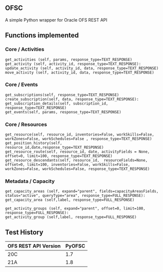## OFSC

A simple Python wrapper for Oracle OFS REST API

## Functions implemented


### Core / Activities
    get_activities (self, params, response_type=TEXT_RESPONSE)
    get_activity (self, activity_id, response_type=TEXT_RESPONSE):
    update_activity (self, activity_id, data, response_type=TEXT_RESPONSE)
    move_activity (self, activity_id, data, response_type=TEXT_RESPONSE)

### Core / Events
    get_subscriptions(self, response_type=TEXT_RESPONSE)
    create_subscription(self, data, response_type=TEXT_RESPONSE):
    get_subscription_details(self, subscription_id, response_type=TEXT_RESPONSE)
    get_events(self, params, response_type=TEXT_RESPONSE)

### Core / Resources
    get_resource(self, resource_id, inventories=False, workSkills=False, workZones=False, workSchedules=False , response_type=TEXT_RESPONSE)
    get_position_history(self, resource_id,date,response_type=TEXT_RESPONSE)
    get_resource_route(self, resource_id, date, activityFields = None, offset=0, limit=100, response_type=TEXT_RESPONSE)
    get_resource_descendants(self, resource_id,  resourceFields=None, offset=0, limit=100, inventories=False, workSkills=False, workZones=False, workSchedules=False, response_type=TEXT_RESPONSE)



### Metadata / Capacity
    get_capacity_areas (self, expand="parent", fields=capacityAreasFields, status="active", queryType="area", response_type=FULL_RESPONSE):
    get_capacity_area (self,label, response_type=FULL_RESPONSE)

    get_activity_groups (self, expand="parent", offset=0, limit=100, response_type=FULL_RESPONSE):
    get_activity_group (self,label, response_type=FULL_RESPONSE)

## Test History

OFS REST API Version | PyOFSC
------------ | -------------
20C| 1.7
21A| 1.8

